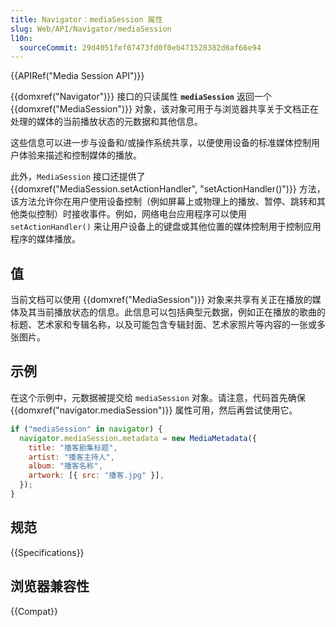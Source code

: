 ```yaml
---
title: Navigator：mediaSession 属性
slug: Web/API/Navigator/mediaSession
l10n:
  sourceCommit: 29d4051fef07473fd0f0eb471528382d6af66e94
---
```


{{APIRef("Media Session API")}}

{{domxref("Navigator")}} 接口的只读属性 **`mediaSession`** 返回一个 {{domxref("MediaSession")}} 对象，该对象可用于与浏览器共享关于文档正在处理的媒体的当前播放状态的元数据和其他信息。

这些信息可以进一步与设备和/或操作系统共享，以便使用设备的标准媒体控制用户体验来描述和控制媒体的播放。

此外，`MediaSession` 接口还提供了 {{domxref("MediaSession.setActionHandler", "setActionHandler()")}} 方法，该方法允许你在用户使用设备控制（例如屏幕上或物理上的播放、暂停、跳转和其他类似控制）时接收事件。例如，网络电台应用程序可以使用 `setActionHandler()` 来让用户设备上的键盘或其他位置的媒体控制用于控制应用程序的媒体播放。

## 值

当前文档可以使用 {{domxref("MediaSession")}} 对象来共享有关正在播放的媒体及其当前播放状态的信息。此信息可以包括典型元数据，例如正在播放的歌曲的标题、艺术家和专辑名称，以及可能包含专辑封面、艺术家照片等内容的一张或多张图片。

## 示例

在这个示例中，元数据被提交给 `mediaSession` 对象。请注意，代码首先确保 {{domxref("navigator.mediaSession")}} 属性可用，然后再尝试使用它。

```js
if ("mediaSession" in navigator) {
  navigator.mediaSession.metadata = new MediaMetadata({
    title: "播客剧集标题",
    artist: "播客主持人",
    album: "播客名称",
    artwork: [{ src: "播客.jpg" }],
  });
}
```

## 规范

{{Specifications}}

## 浏览器兼容性

{{Compat}}
